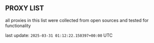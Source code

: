 ## PROXY LIST

all proxies in this list were collected from open sources and tested for functionality

last update: `2025-03-31 01:12:22.150397+00:00` UTC